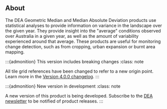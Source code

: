 ## About

The DEA Geometric Median and Median Absolute Deviation products use statistical analyses to provide information on variance in the landscape over the given year. They provide insight into the "average" conditions observed over Australia in a given year, as well as the amount of variability experienced around that average. These products are useful for monitoring change detection, such as from cropping, urban expansion or burnt area mapping. 

:::{admonition} This version includes breaking changes
:class: note

All tile grid references have been changed to refer to a new origin point. Learn more in the [Version 4.0.0 changelog](./?tab=history#v4.0.0).
:::

:::{admonition} New version in development
:class: note

A new version of this product is being developed. Subscribe to the [DEA newsletter](https://www.dea.ga.gov.au/news/dea-newsletter-and-communications-archive) to be notified of product releases.
:::

